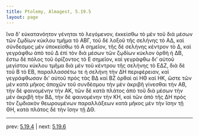 ```yaml
---
title: Ptolemy, Almagest, 5.19.5
layout: page
---
```


ἵνα δ' εὐκατανόητον γένηται τὸ λεγόμενον, ἐκκείσθω τὸ μὲν τοῦ διὰ μέσων τῶν ζῳδίων κύκλου τμῆμα τὸ ΑΒΓ, τοῦ δὲ λοξοῦ τῆς σελήνης τὸ ΑΔ, καὶ σύνδεσμος μὲν ὑποκείσθω τὸ Α σημεῖον, τῆς δὲ σελήνης κέντρον τὸ Δ, καὶ γεγράφθω ἀπὸ τοῦ Δ ἐπὶ τὸν διὰ μέσων τῶν ζῳδίων κύκλον ὀρθὴ ἡ ΔΒ, ἔστω δὲ πόλος τοῦ ὁρίζοντος τὸ Ε σημεῖον, καὶ γεγράφθω δι' αὐτοῦ μεγίστου κύκλου τμῆμα διὰ μὲν τοῦ κέντρου τῆς σελήνης τὸ ΕΔΖ, διὰ δὲ τοῦ Β τὸ ΕΒ, παραλλασσέτω τε ἡ σελήνη τὴν ΔΗ περιφέρειαν, καὶ γεγράφθωσαν δι' αὐτοῦ πρὸς τὰς ΒΔ καὶ ΒΖ ὀρθαὶ αἱ ΗΘ καὶ ΗΚ, ὥστε τῶν μὲν κατὰ μῆκος ἀποχῶν τοῦ συνδέσμου τὴν μὲν ἀκριβῆ γίνεσθαι τὴν ΑΒ, τὴν δὲ φαινομένην τὴν ΑΚ, τῶν δὲ κατὰ πλάτος ἀπὸ τοῦ διὰ μέσων τὴν μὲν ἀκριβῆ τὴν ΒΔ, τὴν δὲ φαινομένην τὴν ΚΗ, καὶ τῶν ἀπὸ τῆς ΔΗ πρὸς τὸν ζῳδιακὸν θεωρουμένων παραλλάξεων κατὰ μῆκος μὲν τὴν ἴσην τῇ ΘΗ, κατὰ πλάτος δὲ τὴν ἴσην τῇ ΔΘ. 

---

prev: [5.19.4](../5.19.4/) | next: [5.19.6](../5.19.6/)

